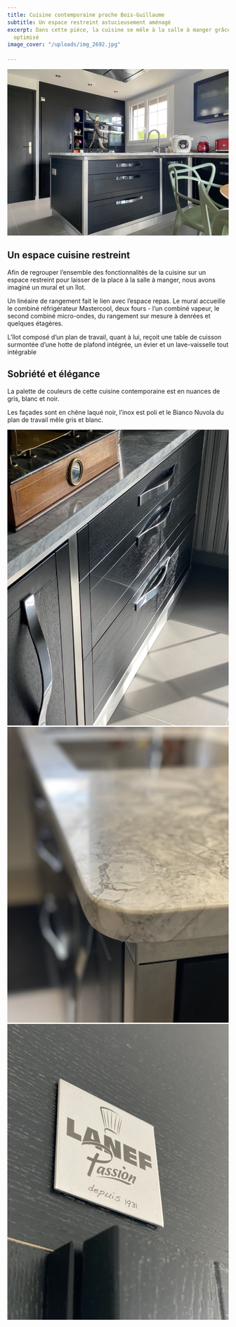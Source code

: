 ```yaml
---
title: Cuisine contemporaine proche Bois-Guillaume
subtitle: Un espace restreint astucieusement aménagé
excerpt: Dans cette pièce, la cuisine se mêle à la salle à manger grâce à un aménagement
  optimisé
image_cover: "/uploads/img_2692.jpg"

---
```

![](/uploads/img_2692.jpg)

## Un espace cuisine restreint

Afin de regrouper l’ensemble des fonctionnalités de la cuisine sur un espace restreint pour laisser de la place à la salle à manger, nous avons imaginé un mural et un îlot.

Un linéaire de rangement fait le lien avec l’espace repas. Le mural accueille le combiné réfrigérateur Mastercool, deux fours - l’un combiné vapeur, le second combiné micro-ondes, du rangement sur mesure à denrées et quelques étagères.

L’îlot composé d’un plan de travail, quant à lui, reçoit une table de cuisson surmontée d’une hotte de plafond intégrée, un évier et un lave-vaisselle tout intégrable

## Sobriété et élégance

La palette de couleurs de cette cuisine contemporaine est en nuances de gris, blanc et noir.

Les façades sont en chêne laqué noir, l’inox est poli et le Bianco Nuvola du plan de travail mêle gris et blanc.

![](/uploads/img_2775.jpg)![](/uploads/img_2726.jpg)![](/uploads/img_2757.jpg)